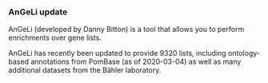 ### AnGeLi update
<!-- pombase_flags: frontpage -->
<!-- newsfeed_thumbnail: angeli.png -->

AnGeLi (developed by Danny Bitton) is a tool that allows you to
perform enrichments over gene lists.

AnGeLi has recently been updated to provide 9320 lists, including
ontology-based annotations from PomBase (as of 2020-03-04) as well as
many additional datasets from the Bähler laboratory.
